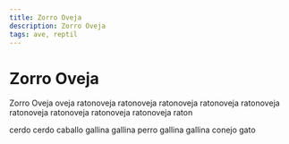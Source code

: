 ```yaml
---
title: Zorro Oveja
description: Zorro Oveja
tags: ave, reptil
---
```


# Zorro Oveja

Zorro Oveja oveja ratonoveja ratonoveja ratonoveja ratonoveja ratonoveja ratonoveja ratonoveja ratonoveja ratonoveja raton

cerdo cerdo caballo gallina gallina perro gallina gallina conejo gato